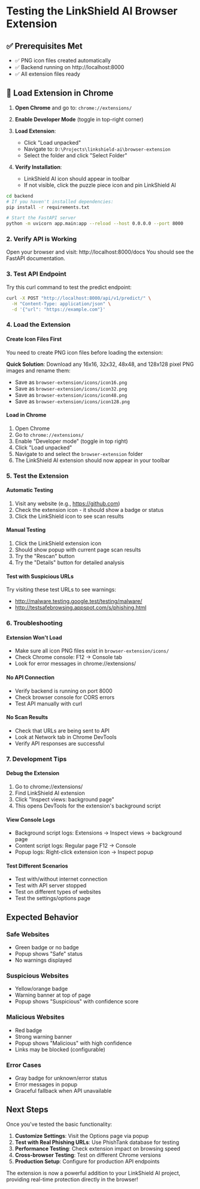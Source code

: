 # Testing the LinkShield AI Browser Extension

## ✅ Prerequisites Met
- ✅ PNG icon files created automatically
- ✅ Backend running on http://localhost:8000
- ✅ All extension files ready

## 🚀 Load Extension in Chrome

1. **Open Chrome** and go to: `chrome://extensions/`

2. **Enable Developer Mode** (toggle in top-right corner)

3. **Load Extension**:
   - Click "Load unpacked"
   - Navigate to: `D:\Projects\linkshield-ai\browser-extension`
   - Select the folder and click "Select Folder"

4. **Verify Installation**:
   - LinkShield AI icon should appear in toolbar
   - If not visible, click the puzzle piece icon and pin LinkShield AI
```bash
cd backend
# If you haven't installed dependencies:
pip install -r requirements.txt

# Start the FastAPI server
python -m uvicorn app.main:app --reload --host 0.0.0.0 --port 8000
```

### 2. Verify API is Working
Open your browser and visit: http://localhost:8000/docs
You should see the FastAPI documentation.

### 3. Test API Endpoint
Try this curl command to test the predict endpoint:
```bash
curl -X POST "http://localhost:8000/api/v1/predict/" \
  -H "Content-Type: application/json" \
  -d '{"url": "https://example.com"}'
```

### 4. Load the Extension

#### Create Icon Files First
You need to create PNG icon files before loading the extension:

**Quick Solution**: Download any 16x16, 32x32, 48x48, and 128x128 pixel PNG images and rename them:
- Save as `browser-extension/icons/icon16.png`
- Save as `browser-extension/icons/icon32.png`  
- Save as `browser-extension/icons/icon48.png`
- Save as `browser-extension/icons/icon128.png`

#### Load in Chrome
1. Open Chrome
2. Go to `chrome://extensions/`
3. Enable "Developer mode" (toggle in top right)
4. Click "Load unpacked"
5. Navigate to and select the `browser-extension` folder
6. The LinkShield AI extension should now appear in your toolbar

### 5. Test the Extension

#### Automatic Testing
1. Visit any website (e.g., https://github.com)
2. Check the extension icon - it should show a badge or status
3. Click the LinkShield icon to see scan results

#### Manual Testing
1. Click the LinkShield extension icon
2. Should show popup with current page scan results
3. Try the "Rescan" button
4. Try the "Details" button for detailed analysis

#### Test with Suspicious URLs
Try visiting these test URLs to see warnings:
- http://malware.testing.google.test/testing/malware/
- http://testsafebrowsing.appspot.com/s/phishing.html

### 6. Troubleshooting

#### Extension Won't Load
- Make sure all icon PNG files exist in `browser-extension/icons/`
- Check Chrome console: F12 → Console tab
- Look for error messages in chrome://extensions/

#### No API Connection
- Verify backend is running on port 8000
- Check browser console for CORS errors
- Test API manually with curl

#### No Scan Results
- Check that URLs are being sent to API
- Look at Network tab in Chrome DevTools
- Verify API responses are successful

### 7. Development Tips

#### Debug the Extension
1. Go to chrome://extensions/
2. Find LinkShield AI extension
3. Click "Inspect views: background page"
4. This opens DevTools for the extension's background script

#### View Console Logs
- Background script logs: Extensions → Inspect views → background page
- Content script logs: Regular page F12 → Console
- Popup logs: Right-click extension icon → Inspect popup

#### Test Different Scenarios
- Test with/without internet connection
- Test with API server stopped
- Test on different types of websites
- Test the settings/options page

## Expected Behavior

### Safe Websites
- Green badge or no badge
- Popup shows "Safe" status
- No warnings displayed

### Suspicious Websites  
- Yellow/orange badge
- Warning banner at top of page
- Popup shows "Suspicious" with confidence score

### Malicious Websites
- Red badge  
- Strong warning banner
- Popup shows "Malicious" with high confidence
- Links may be blocked (configurable)

### Error Cases
- Gray badge for unknown/error status
- Error messages in popup
- Graceful fallback when API unavailable

## Next Steps

Once you've tested the basic functionality:

1. **Customize Settings**: Visit the Options page via popup
2. **Test with Real Phishing URLs**: Use PhishTank database for testing
3. **Performance Testing**: Check extension impact on browsing speed
4. **Cross-browser Testing**: Test on different Chrome versions
5. **Production Setup**: Configure for production API endpoints

The extension is now a powerful addition to your LinkShield AI project, providing real-time protection directly in the browser!
